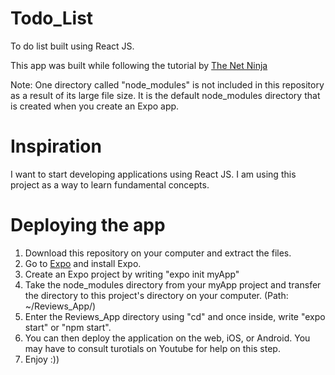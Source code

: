 # Todo_List

To do list built using React JS.

This app was built while following the tutorial by [The Net Ninja](https://www.youtube.com/watch?v=uLHFPt9B2Os&list=PL4cUxeGkcC9ixPU-QkScoRBVxtPPzVjrQ&index=9)

Note: One directory called "node_modules" is not included in this repository as a result of its large file size. It is the default node_modules directory that is created when you create an Expo app.

# Inspiration

I want to start developing applications using React JS. I am using this project as a way to learn fundamental concepts. 

# Deploying the app

1. Download this repository on your computer and extract the files.
2. Go to [Expo](https://expo.io/learn) and install Expo.
3. Create an Expo project by writing "expo init myApp"
4. Take the node_modules directory from your myApp project and transfer the directory to this project's directory on your computer. (Path: ~/Reviews_App/)
5. Enter the Reviews_App directory using "cd" and once inside, write "expo start" or "npm start".
6. You can then deploy the application on the web, iOS, or Android. You may have to consult turotials on Youtube for help on this step.
7. Enjoy :))
